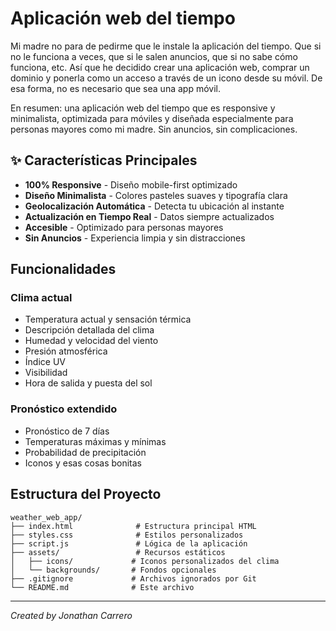 # Aplicación web del tiempo

Mi madre no para de pedirme que le instale la aplicación del tiempo. Que si no le funciona a veces, que si le salen anuncios, que si no sabe cómo funciona, etc. Así que he decidido crear una aplicación web, comprar un dominio y ponerla como un acceso a través de un icono desde su móvil. De esa forma, no es necesario que sea una app móvil.

En resumen: una aplicación web del tiempo que es responsive y minimalista, optimizada para móviles y diseñada especialmente para personas mayores como mi madre. Sin anuncios, sin complicaciones.

## ✨ Características Principales

- **100% Responsive** - Diseño mobile-first optimizado
- **Diseño Minimalista** - Colores pasteles suaves y tipografía clara
- **Geolocalización Automática** - Detecta tu ubicación al instante
- **Actualización en Tiempo Real** - Datos siempre actualizados
- **Accesible** - Optimizado para personas mayores
- **Sin Anuncios** - Experiencia limpia y sin distracciones

## Funcionalidades

### Clima actual
- Temperatura actual y sensación térmica
- Descripción detallada del clima
- Humedad y velocidad del viento
- Presión atmosférica
- Índice UV
- Visibilidad
- Hora de salida y puesta del sol

### Pronóstico extendido
- Pronóstico de 7 días
- Temperaturas máximas y mínimas
- Probabilidad de precipitación
- Iconos y esas cosas bonitas

## Estructura del Proyecto

```
weather_web_app/
├── index.html              # Estructura principal HTML
├── styles.css              # Estilos personalizados
├── script.js               # Lógica de la aplicación
├── assets/                 # Recursos estáticos
│   ├── icons/             # Iconos personalizados del clima
│   └── backgrounds/       # Fondos opcionales
├── .gitignore             # Archivos ignorados por Git
└── README.md              # Este archivo
```

---
*Created by Jonathan Carrero*
